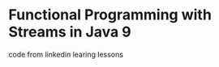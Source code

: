 Functional Programming with Streams in Java 9
=============================================
code from linkedin learing lessons
